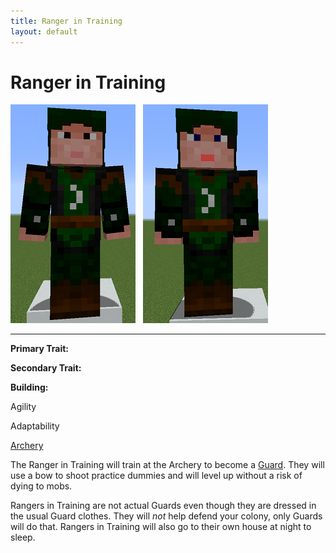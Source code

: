 ```yaml
---
title: Ranger in Training
layout: default
---
```

# Ranger in Training

<div class="infobox box text-center">
<img src="../../assets/images/workers/ranger_m.png" alt="Guard Ranger Male" />&nbsp;&nbsp;&nbsp;<img src="../../assets/images/workers/ranger_f.png" alt="Guard Ranger Female" />
<hr />
  <div class="row section-text text-left">
    <div class="col">
      <p><strong>Primary Trait:</strong></p>
      <p><strong>Secondary Trait:</strong></p>
      <p><strong>Building:</strong></p>
    </div>
    <div class="col">
      <p class="traitp">Agility</p>
      <p class="traits">Adaptability</p>
      <p><a href="../buildings/archery">Archery</a></p>
    </div>
  </div>
</div>

The Ranger in Training will train at the Archery to become a [Guard](../../source/workers/guard). They will use a bow to shoot practice dummies and will level up without a risk of dying to mobs.

Rangers in Training are not actual Guards even though they are dressed in the usual Guard clothes. They will *not* help defend your colony, only Guards will do that. Rangers in Training will also go to their own house at night to sleep.
